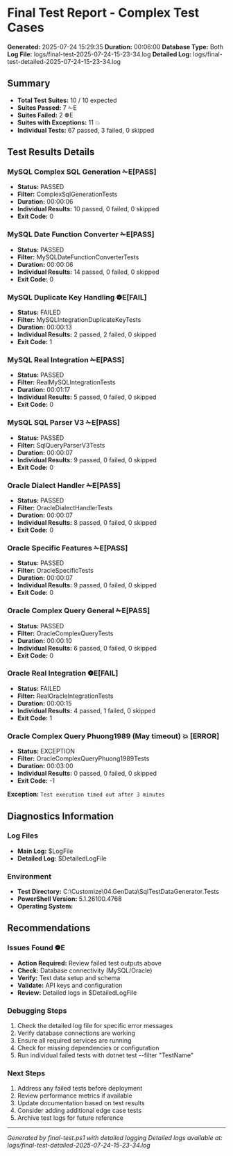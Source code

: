# Final Test Report - Complex Test Cases

**Generated:** 2025-07-24 15:29:35
**Duration:** 00:06:00
**Database Type:** Both
**Log File:** logs/final-test-2025-07-24-15-23-34.log
**Detailed Log:** logs/final-test-detailed-2025-07-24-15-23-34.log

## Summary
- **Total Test Suites:** 10 / 10 expected
- **Suites Passed:** 7 ✁E
- **Suites Failed:** 2 ❁E 
- **Suites with Exceptions:** 11 💥
- **Individual Tests:** 67 passed, 3 failed, 0 skipped

## Test Results Details

### MySQL Complex SQL Generation ✁E[PASS]

- **Status:** PASSED
- **Filter:** ComplexSqlGenerationTests
- **Duration:** 00:00:06
- **Individual Results:** 10 passed, 0 failed, 0 skipped
- **Exit Code:** 0

### MySQL Date Function Converter ✁E[PASS]

- **Status:** PASSED
- **Filter:** MySQLDateFunctionConverterTests
- **Duration:** 00:00:06
- **Individual Results:** 14 passed, 0 failed, 0 skipped
- **Exit Code:** 0

### MySQL Duplicate Key Handling ❁E[FAIL]

- **Status:** FAILED
- **Filter:** MySQLIntegrationDuplicateKeyTests
- **Duration:** 00:00:13
- **Individual Results:** 2 passed, 2 failed, 0 skipped
- **Exit Code:** 1

### MySQL Real Integration ✁E[PASS]

- **Status:** PASSED
- **Filter:** RealMySQLIntegrationTests
- **Duration:** 00:01:17
- **Individual Results:** 5 passed, 0 failed, 0 skipped
- **Exit Code:** 0

### MySQL SQL Parser V3 ✁E[PASS]

- **Status:** PASSED
- **Filter:** SqlQueryParserV3Tests
- **Duration:** 00:00:07
- **Individual Results:** 9 passed, 0 failed, 0 skipped
- **Exit Code:** 0

### Oracle Dialect Handler ✁E[PASS]

- **Status:** PASSED
- **Filter:** OracleDialectHandlerTests
- **Duration:** 00:00:07
- **Individual Results:** 8 passed, 0 failed, 0 skipped
- **Exit Code:** 0

### Oracle Specific Features ✁E[PASS]

- **Status:** PASSED
- **Filter:** OracleSpecificTests
- **Duration:** 00:00:07
- **Individual Results:** 9 passed, 0 failed, 0 skipped
- **Exit Code:** 0

### Oracle Complex Query General ✁E[PASS]

- **Status:** PASSED
- **Filter:** OracleComplexQueryTests
- **Duration:** 00:00:10
- **Individual Results:** 6 passed, 0 failed, 0 skipped
- **Exit Code:** 0

### Oracle Real Integration ❁E[FAIL]

- **Status:** FAILED
- **Filter:** RealOracleIntegrationTests
- **Duration:** 00:00:15
- **Individual Results:** 4 passed, 1 failed, 0 skipped
- **Exit Code:** 1

### Oracle Complex Query Phuong1989 (May timeout) 💥 [ERROR]

- **Status:** EXCEPTION
- **Filter:** OracleComplexQueryPhuong1989Tests
- **Duration:** 00:03:00
- **Individual Results:** 0 passed, 0 failed, 0 skipped
- **Exit Code:** -1

**Exception:**
`
Test execution timed out after 3 minutes
`

## Diagnostics Information

### Log Files
- **Main Log:** $LogFile
- **Detailed Log:** $DetailedLogFile

### Environment
- **Test Directory:** C:\Customize\04.GenData\SqlTestDataGenerator.Tests
- **PowerShell Version:** 5.1.26100.4768
- **Operating System:** 

## Recommendations
### Issues Found ❁E
- **Action Required:** Review failed test outputs above
- **Check:** Database connectivity (MySQL/Oracle)
- **Verify:** Test data setup and schema
- **Validate:** API keys and configuration
- **Review:** Detailed logs in $DetailedLogFile

### Debugging Steps
1. Check the detailed log file for specific error messages
2. Verify database connections are working
3. Ensure all required services are running
4. Check for missing dependencies or configuration
5. Run individual failed tests with dotnet test --filter "TestName"

### Next Steps
1. Address any failed tests before deployment
2. Review performance metrics if available
3. Update documentation based on test results
4. Consider adding additional edge case tests
5. Archive test logs for future reference

---
*Generated by final-test.ps1 with detailed logging*
*Detailed logs available at: logs/final-test-detailed-2025-07-24-15-23-34.log*
